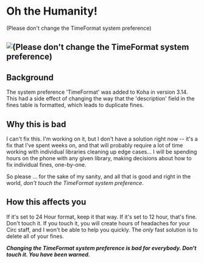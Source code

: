 # Oh the Humanity! 
(Please don't change the TimeFormat system preference)

## ![(Please don't change the TimeFormat system preference)](http://www.history.com/news/wp-content/uploads/2012/05/hindenburg-wide.jpg)

## Background

The system preference 'TimeFormat' was added to Koha in version 3.14. This had a side effect of changing the way that the 'description' field in the fines table is formatted, which leads to duplicate fines.

## Why this is bad

I can't fix this. I'm working on it, but I don't have a solution right now -- it's a fix that I've spent weeks on, and that will probably require a lot of time working with individual libraries cleaning up edge cases... I will be spending hours on the phone with any given library, making decisions about how to fix individual fines, one-by-one.

So please ... for the sake of my sanity, and all that is good and right in the world, *don't touch the TimeFormat system preference*. 

## How this affects you

If it's set to 24 Hour format, keep it that way. If it's set to 12 hour, that's fine. Don't touch it. If you touch it, you will create hours of headaches for your Circ staff, and I won't be able to help you quickly. The *only* fast solution is to delete all of your fines.

***Changing the TimeFormat system preference is bad for everybody. Don't touch it. You have been warned.***


